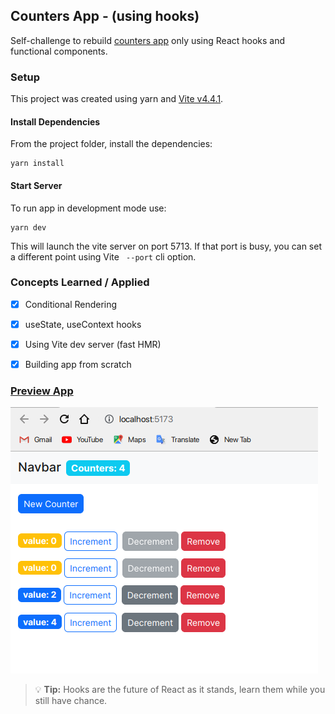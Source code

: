 ## Counters App - (using hooks)

Self-challenge to rebuild [counters app](https://github.com/merzainc/counters) only using React hooks and functional components.

### Setup 
This project was created using yarn and [Vite v4.4.1](https://vitejs.dev/guide/).

#### Install Dependencies
From the project folder, install the dependencies:


    yarn install
    
#### Start Server
To run app in development mode use: 


    yarn dev
This will launch the vite server on port 5713. If that port is busy, you can set a different point using Vite ` --port` cli option.

### Concepts Learned / Applied 
- [x] Conditional Rendering 
- [x] useState, useContext hooks 
- [x] Using Vite dev server (fast HMR)
- [x] Building app from scratch


### [Preview App](https://merzainc.github.io/counters-hooks)

[![react-counters-app](https://github.com/merzainc/counters-hooks/blob/main/preview.png "Counters App Demo")](https://merzainc.github.io/counters-hooks)


> :bulb: **Tip:** Hooks are the future of React as it stands, learn them while you still have chance.
